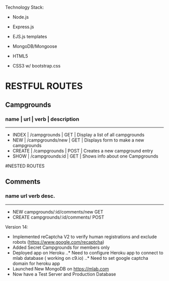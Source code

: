 Technology Stack:

* Node.js
* Express.js
* EJS.js templates
* MongoDB/Mongoose

* HTML5
* CSS3 w/ bootstrap.css

# RESTFUL ROUTES

## Campgrounds
### name |   url              |  verb  |   description                             
----------------------------------------------------------------------------------
* INDEX  |  /campgrounds      |  GET   |   Display a list of all campgrounds
* NEW    |  /campgrounds/new  |  GET   |   Displays form to make a new campgrounds
* CREATE |  /campgrounds      |  POST  |   Creates a new campground entry
* SHOW   |  /campgrounds:id   |  GET   |   Shows info about one Campgrounds


#NESTED ROUTES

## Comments
### name      url         verb            desc.
----------------------------------------------------------------------------------
* NEW     campgrounds/:id/comments/new    GET
* CREATE  campgrounds/:id/comments/       POST

Version 14: 
* Implemented reCaptcha V2 to verify human registrations and exclude robots (https://www.google.com/recaptcha)
* Added Secret Campgrounds for members only
* Deployed app on Heroku
..* Need to configure Heroku app to connect to mlab database ( working on c9.io)
..* Need to set google captcha domain for heroku app
* Launched New MongoDB on https://mlab.com
* Now have a Test Server and Production Database